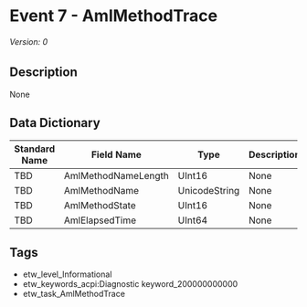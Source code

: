 # Event 7 - AmlMethodTrace
###### Version: 0

## Description
None

## Data Dictionary
|Standard Name|Field Name|Type|Description|Sample Value|
|---|---|---|---|---|
|TBD|AmlMethodNameLength|UInt16|None|`None`|
|TBD|AmlMethodName|UnicodeString|None|`None`|
|TBD|AmlMethodState|UInt16|None|`None`|
|TBD|AmlElapsedTime|UInt64|None|`None`|

## Tags
* etw_level_Informational
* etw_keywords_acpi:Diagnostic keyword_200000000000
* etw_task_AmlMethodTrace